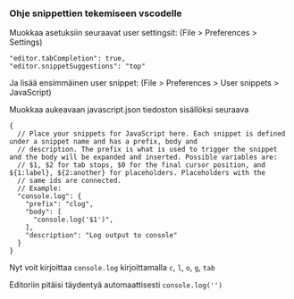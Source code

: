 ### Ohje snippettien tekemiseen vscodelle

Muokkaa asetuksiin seuraavat user settingsit:
(File > Preferences > Settings)

```
"editor.tabCompletion": true,
"editor.snippetSuggestions": "top"
```
Ja lisää ensimmäinen user snippet:
(File > Preferences > User snippets > JavaScript)

Muokkaa aukeavaan javascript.json tiedoston sisällöksi seuraava

```
{
  // Place your snippets for JavaScript here. Each snippet is defined under a snippet name and has a prefix, body and
  // description. The prefix is what is used to trigger the snippet and the body will be expanded and inserted. Possible variables are:
  // $1, $2 for tab stops, $0 for the final cursor position, and ${1:label}, ${2:another} for placeholders. Placeholders with the
  // same ids are connected.
  // Example:
  "console.log": {
    "prefix": "clog",
    "body": [
      "console.log('$1')",
    ],
    "description": "Log output to console"
  }
}
```

Nyt voit kirjoittaa `console.log` kirjoittamalla `c`, `l`, `o`, `g`, `tab`

Editoriin pitäisi täydentyä automaattisesti `console.log('')`
